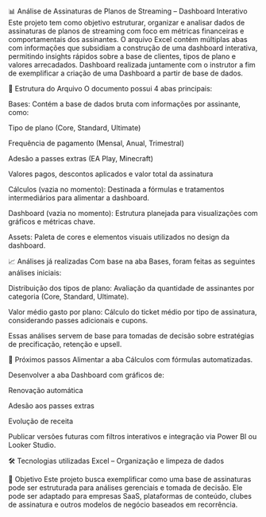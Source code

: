 
📊 Análise de Assinaturas de Planos de Streaming – Dashboard Interativo
Este projeto tem como objetivo estruturar, organizar e analisar dados de assinaturas de planos de streaming com foco em métricas financeiras e comportamentais dos assinantes. O arquivo Excel contém múltiplas abas com informações que subsidiam a construção de uma dashboard interativa, permitindo insights rápidos sobre a base de clientes, tipos de plano e valores arrecadados.
Dashboard realizada juntamente com o instrutor a fim de exemplificar a criação de uma Dashboard a partir de base de dados.

📁 Estrutura do Arquivo
O documento possui 4 abas principais:

Bases: Contém a base de dados bruta com informações por assinante, como:

Tipo de plano (Core, Standard, Ultimate)

Frequência de pagamento (Mensal, Anual, Trimestral)

Adesão a passes extras (EA Play, Minecraft)

Valores pagos, descontos aplicados e valor total da assinatura

Cálculos (vazia no momento): Destinada a fórmulas e tratamentos intermediários para alimentar a dashboard.

Dashboard (vazia no momento): Estrutura planejada para visualizações com gráficos e métricas chave.

Assets: Paleta de cores e elementos visuais utilizados no design da dashboard.

📈 Análises já realizadas
Com base na aba Bases, foram feitas as seguintes análises iniciais:

Distribuição dos tipos de plano: Avaliação da quantidade de assinantes por categoria (Core, Standard, Ultimate).

Valor médio gasto por plano: Cálculo do ticket médio por tipo de assinatura, considerando passes adicionais e cupons.

Essas análises servem de base para tomadas de decisão sobre estratégias de precificação, retenção e upsell.

🚀 Próximos passos
Alimentar a aba Cálculos com fórmulas automatizadas.

Desenvolver a aba Dashboard com gráficos de:

Renovação automática

Adesão aos passes extras

Evolução de receita

Publicar versões futuras com filtros interativos e integração via Power BI ou Looker Studio.

🛠️ Tecnologias utilizadas
Excel – Organização e limpeza de dados


📌 Objetivo
Este projeto busca exemplificar como uma base de assinaturas pode ser estruturada para análises gerenciais e tomada de decisão. Ele pode ser adaptado para empresas SaaS, plataformas de conteúdo, clubes de assinatura e outros modelos de negócio baseados em recorrência.
